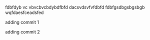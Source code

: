 fdbfdyb vc vbvcbvcbdybdfbfd
dacsvdsvfvfdbfd
fdbfgsdbgsbgsbgb
wqfdaesfceadsfed

adding commit 1

adding commit 2

